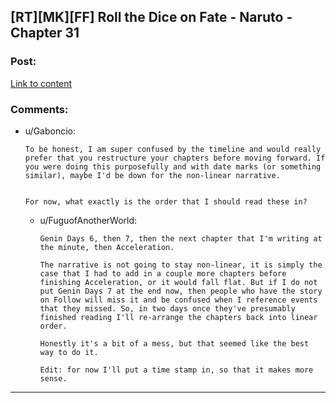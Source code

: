 ## [RT][MK][FF] Roll the Dice on Fate - Naruto - Chapter 31

### Post:

[Link to content](https://www.fanfiction.net/s/11402847/31/Roll-the-Dice-on-Fate)

### Comments:

- u/Gaboncio:
  ```
  To be honest, I am super confused by the timeline and would really prefer that you restructure your chapters before moving forward. If you were doing this purposefully and with date marks (or something similar), maybe I'd be down for the non-linear narrative.


  For now, what exactly is the order that I should read these in?
  ```

  - u/FuguofAnotherWorld:
    ```
    Genin Days 6, then 7, then the next chapter that I'm writing at the minute, then Acceleration.

    The narrative is not going to stay non-linear, it is simply the case that I had to add in a couple more chapters before finishing Acceleration, or it would fall flat. But if I do not put Genin Days 7 at the end now, then people who have the story on Follow will miss it and be confused when I reference events that they missed. So, in two days once they've presumably finished reading I'll re-arrange the chapters back into linear order. 

    Honestly it's a bit of a mess, but that seemed like the best way to do it.

    Edit: for now I'll put a time stamp in, so that it makes more sense.
    ```

---

